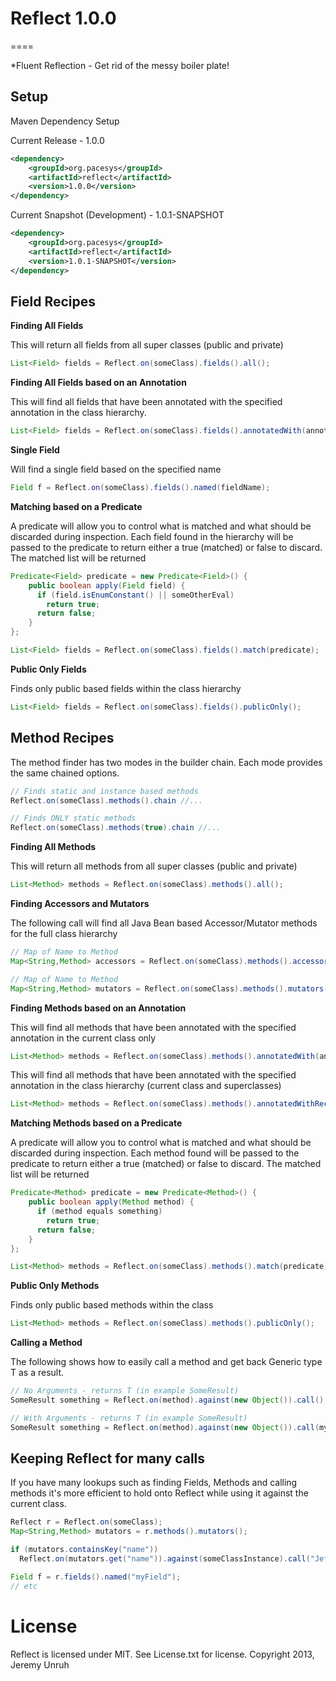 # Reflect 1.0.0
====

*Fluent Reflection - Get rid of the messy boiler plate!

## Setup

Maven Dependency Setup

Current Release - 1.0.0
```xml
<dependency>
	<groupId>org.pacesys</groupId>
	<artifactId>reflect</artifactId>
	<version>1.0.0</version>
</dependency>
```

Current Snapshot (Development) - 1.0.1-SNAPSHOT
```xml
<dependency>
	<groupId>org.pacesys</groupId>
	<artifactId>reflect</artifactId>
	<version>1.0.1-SNAPSHOT</version>
</dependency>
```
## Field Recipes

**Finding All Fields**

This will return all fields from all super classes (public and private)
```java
List<Field> fields = Reflect.on(someClass).fields().all();
````

**Finding All Fields based on an Annotation**

This will find all fields that have been annotated with the specified annotation in the class hierarchy. 
```java
List<Field> fields = Reflect.on(someClass).fields().annotatedWith(annotation);
````

**Single Field**

Will find a single field based on the specified name
```java
Field f = Reflect.on(someClass).fields().named(fieldName);
````

**Matching based on a Predicate**

A predicate will allow you to control what is matched and what should be discarded during inspection.  Each field found in the hierarchy will be passed to the predicate to return either a true (matched) or false to discard.  The matched list will be returned
```java
Predicate<Field> predicate = new Predicate<Field>() {
	public boolean apply(Field field) {
	  if (field.isEnumConstant() || someOtherEval)
	  	return true;
	  return false;
	}
};

List<Field> fields = Reflect.on(someClass).fields().match(predicate);
````
**Public Only Fields**

Finds only public based fields within the class hierarchy
```java
List<Field> fields = Reflect.on(someClass).fields().publicOnly();
````
## Method Recipes

The method finder has two modes in the builder chain.  Each mode provides the same chained options.

```java
// Finds static and instance based methods
Reflect.on(someClass).methods().chain //...

// Finds ONLY static methods
Reflect.on(someClass).methods(true).chain //...
````
**Finding All Methods**

This will return all methods from all super classes (public and private)
```java
List<Method> methods = Reflect.on(someClass).methods().all();
````
**Finding Accessors and Mutators**

The following call will find all Java Bean based Accessor/Mutator methods for the full class hierarchy
```java
// Map of Name to Method
Map<String,Method> accessors = Reflect.on(someClass).methods().accessors();

// Map of Name to Method
Map<String,Method> mutators = Reflect.on(someClass).methods().mutators();
````
**Finding Methods based on an Annotation**

This will find all methods that have been annotated with the specified annotation in the current class only
```java
List<Method> methods = Reflect.on(someClass).methods().annotatedWith(annotation);
````
This will find all methods that have been annotated with the specified annotation in the class hierarchy (current class and superclasses)
```java
List<Method> methods = Reflect.on(someClass).methods().annotatedWithRecursive(annotation);
````
**Matching Methods based on a Predicate**

A predicate will allow you to control what is matched and what should be discarded during inspection.  Each method found will be passed to the predicate to return either a true (matched) or false to discard.  The matched list will be returned
```java
Predicate<Method> predicate = new Predicate<Method>() {
	public boolean apply(Method method) {
	  if (method equals something)
	  	return true;
	  return false;
	}
};

List<Method> methods = Reflect.on(someClass).methods().match(predicate);
````
**Public Only Methods**

Finds only public based methods within the class
```java
List<Method> methods = Reflect.on(someClass).methods().publicOnly();
````
**Calling a Method**

The following shows how to easily call a method and get back Generic type T as a result. 
```java
// No Arguments - returns T (in example SomeResult)
SomeResult something = Reflect.on(method).against(new Object()).call(); 

// With Arguments - returns T (in example SomeResult)
SomeResult something = Reflect.on(method).against(new Object()).call(myVarArgs);
````
## Keeping Reflect for many calls

If you have many lookups such as finding Fields, Methods and calling methods it's more efficient to hold onto Reflect while using it against the current class.

```java
Reflect r = Reflect.on(someClass);
Map<String,Method> mutators = r.methods().mutators();

if (mutators.containsKey("name"))
  Reflect.on(mutators.get("name")).against(someClassInstance).call("Jeff");

Field f = r.fields().named("myField");
// etc
````

# License

Reflect is licensed under MIT.  See License.txt for license.  Copyright 2013, Jeremy Unruh
